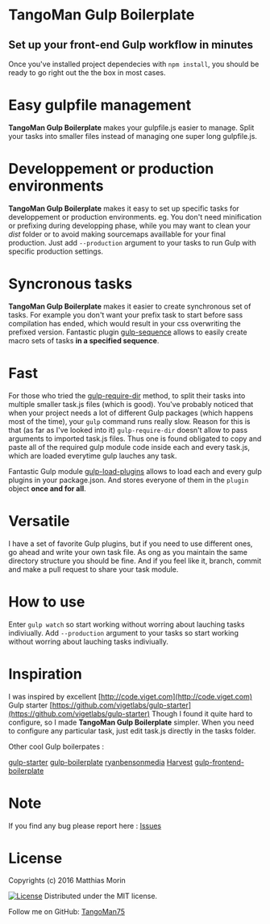 TangoMan Gulp Boilerplate
=========================

Set up your front-end Gulp workflow in minutes
----------------------------------------------

Once you've installed project dependecies with `npm install`, you should be ready to go right out the the box in most cases.



Easy gulpfile management
========================
**TangoMan Gulp Boilerplate** makes your gulpfile.js easier to manage. Split your tasks into smaller files instead of managing one super long gulpfile.js.



Developpement or production environments
========================================

**TangoMan Gulp Boilerplate** makes it easy to set up specific tasks for developpement or production environments. eg. You don't need minification or prefixing during developping phase, while you may want to clean your _dist_ folder or to avoid making sourcemaps availlable for your final production.
Just add `--production` argument to your tasks to run Gulp with specific production settings.



Syncronous tasks
================

**TangoMan Gulp Boilerplate** makes it easier to create synchronous set of tasks.
For example you don't want your prefix task to start before sass compilation has ended, which would result in your css overwriting the prefixed version.
Fantastic plugin [gulp-sequence](https://www.npmjs.com/package/gulp-sequence) allows to easily create macro sets of tasks **in a specified sequence**.



Fast
====

For those who tried the [gulp-require-dir](https://www.npmjs.com/package/gulp-require-dir) method, to split their tasks into multiple smaller task.js files (which is good).
You've probably noticed that when your project needs a lot of different Gulp packages (which happens most of the time), your `gulp` command runs really slow.
Reason for this is that (as far as I've looked into it) `gulp-require-dir` doesn't allow to pass arguments to imported task.js files.
Thus one is found obligated to copy and paste all of the required gulp module code inside each and every task.js, which are loaded everytime gulp lauches any task.

Fantastic Gulp module [gulp-load-plugins](https://www.npmjs.com/package/gulp-load-plugins) allows to load each and every gulp plugins in your package.json.
And stores everyone of them in the `plugin` object **once and for all**.



Versatile
=========

I have a set of favorite Gulp plugins, but if you need to use different ones, go ahead and write your own task file.
As ong as you maintain the same directory structure you should be fine.
And if you feel like it, branch, commit and make a pull request to share your task module.


How to use
==========

Enter `gulp watch` so start working without worring about lauching tasks indiviually.
Add `--production` argument to your tasks so start working without worring about lauching tasks indiviually.



Inspiration
===========

I was inspired by excellent [http://code.viget.com](http://code.viget.com) Gulp starter [https://github.com/vigetlabs/gulp-starter](https://github.com/vigetlabs/gulp-starter)
Though I found it quite hard to configure, so I made **TangoMan Gulp Boilerplate** simpler. When you need to configure any particular task, just edit task.js directly in the tasks folder.

Other cool Gulp boilerpates :

[gulp-starter](https://github.com/vigetlabs/gulp-starter)
[gulp-boilerplate](https://github.com/cferdinandi/gulp-boilerplate)
[ryanbensonmedia](http://www.ryanbensonmedia.com) [Harvest](https://github.com/ryanbenson/Harvest)
[gulp-frontend-boilerplate](https://github.com/dmnsgn/gulp-frontend-boilerplate)



Note
====

If you find any bug please report here : [Issues](https://github.com/TangoMan75/tangoman-gulp/issues/new)



License
=======

Copyrights (c) 2016 Matthias Morin

[![License][license-image]][license-url]
Distributed under the MIT license.



Follow me on GitHub: [TangoMan75](https://github.com/TangoMan75)

[license-image]: https://img.shields.io/badge/Licence-MIT-green.svg
[license-url]: LICENSE
